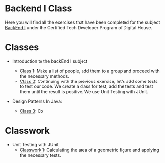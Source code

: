 # Backend I Class
Here you will find all the exercises that have been completed for the subject [BackEnd I]( ) under the Certified Tech Developer Program of Digital House.

# Classes
- Introduction to the backEnd I subject 
   - [Class 1](https://github.com/Pavelezl/Backend-CodingExercises/files/10147380/Clase.1.Ejercicio.con.el.profe.1.1.pdf): Make a list of people, add them to a group and proceed with the necessary methods. 
   - [Class 2](https://github.com/Pavelezl/Backend-CodingExercises/files/10147380/Clase.1.Ejercicio.con.el.profe.1.1.pdf): Continuing with the previous exercise, let's add some tests to test our code. We create a class for test, add the tests and test them until the result is positive. We use Unit Testing with JUnit. 
   
- Design Patterns In Java: 
   - [Class 3]( ): Co


# Classwork
- Unit Testing with JUnit
   - [Classwork 1](https://github.com/Pavelezl/Backend-CodingExercises/files/10147391/Clas_1_Ejercicio_para_mesa_de_trabajo.pdf): Calculating the area of a geometric figure and applying the necessary tests.

